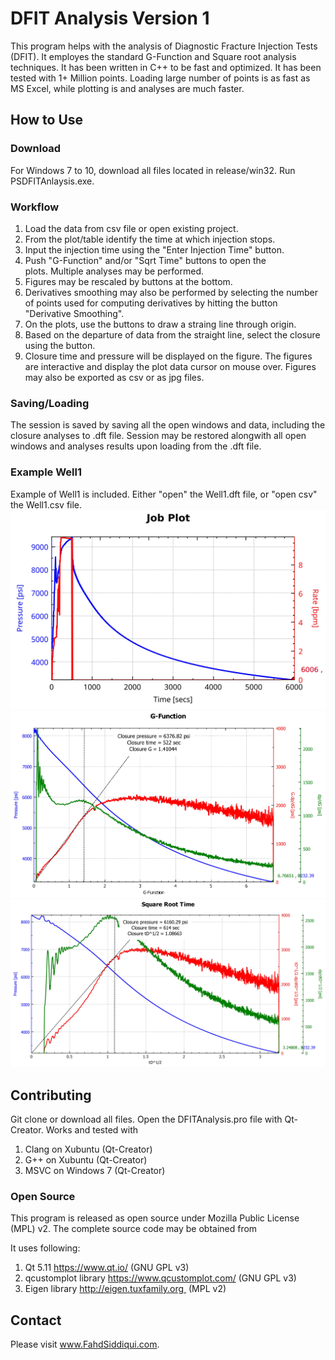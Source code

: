 # DFIT Analysis Version 1
This program helps with the analysis of Diagnostic Fracture Injection Tests (DFIT). It employes the standard G-Function and Square root analysis techniques. It has been written in C++ to be fast and optimized. It has been tested with 1+ Million points. Loading large number of points is as fast as MS Excel, while plotting is and analyses are much faster.

## How to Use

### Download
For Windows 7 to 10, download all files located in release/win32. 
Run PSDFITAnlaysis.exe.

### Workflow
1. Load the data from csv file or open existing project. 
2. From the plot/table identify the time at which injection stops.
3. Input the injection time using the "Enter Injection Time" button.
4. Push "G-Function" and/or "Sqrt Time" buttons to open the plots. Multiple analyses may be performed. 
5. Figures may be rescaled by buttons at the bottom.
6. Derivatives smoothing may also be performed by selecting the number of points used for computing derivatives by hitting the button "Derivative Smoothing".
7. On the plots, use the buttons to draw a straing line through origin.
8. Based on the departure of data from the straight line, select the closure using the button.
9. Closure time and pressure will be displayed on the figure.
The figures are interactive and display the plot data cursor on mouse over. Figures may also be exported as csv or as jpg files. 

### Saving/Loading
The session is saved by saving all the open windows and data, including the closure analyses to .dft file. Session may be restored alongwith all open windows and analyses results upon loading from the .dft file.

### Example Well1
Example of Well1 is included. Either "open" the Well1.dft file, or "open csv" the Well1.csv file.
![alt text](example/Well1.jpg)
![alt text](example/Well1G.jpg)
![alt text](example/Well1S.jpg)

## Contributing
Git clone or download all files. Open the DFITAnalysis.pro file with Qt-Creator. Works and tested with 
1. Clang on Xubuntu (Qt-Creator)
2. G++ on Xubuntu (Qt-Creator)
3. MSVC on Windows 7 (Qt-Creator)

### Open Source
This program is released as open source under Mozilla Public License (MPL) v2. The complete source code may be obtained from

It uses following:
1. Qt 5.11 https://www.qt.io/ (GNU GPL v3)
2. qcustomplot library https://www.qcustomplot.com/ (GNU GPL v3)
3. Eigen library http://eigen.tuxfamily.org  (MPL v2)

## Contact
Please visit www.FahdSiddiqui.com.

